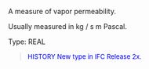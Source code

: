 A measure of vapor permeability.

Usually measured in kg / s m Pascal.

Type: REAL

> <font size="-1" color="#0000FF">HISTORY New type in IFC Release 2x.
</font>